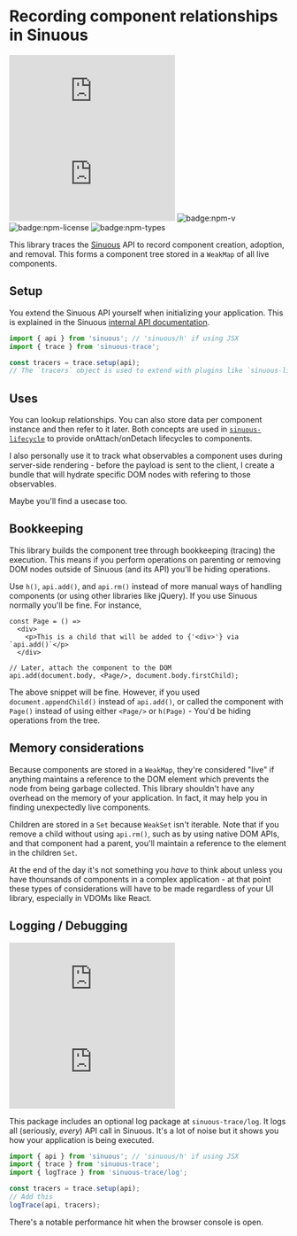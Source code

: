 # Recording component relationships in Sinuous

![badge:min+gzip](https://img.badgesize.io/https://unpkg.com/sinuous-trace/index.js?compression=gzip&label=min%2Bgzip&style=flat-square)
![badge:min](https://img.badgesize.io/https://unpkg.com/sinuous-trace/index.js?label=min&style=flat-square)
![badge:npm-v](https://flat.badgen.net/npm/v/sinuous-trace)
![badge:npm-license](https://flat.badgen.net/npm/license/sinuous-trace)
![badge:npm-types](https://flat.badgen.net/npm/types/sinuous-trace)

This library traces the [Sinuous][1] API to record component creation, adoption,
and removal. This forms a component tree stored in a `WeakMap` of all live
components.

## Setup

You extend the Sinuous API yourself when initializing your application. This is
explained in the Sinuous [internal API documentation][2].

```ts
import { api } from 'sinuous'; // 'sinuous/h' if using JSX
import { trace } from 'sinuous-trace';

const tracers = trace.setup(api);
// The `tracers` object is used to extend with plugins like `sinuous-lifecycle`
```

## Uses

You can lookup relationships. You can also store data per component instance and
then refer to it later. Both concepts are used in [`sinuous-lifecycle`][3] to
provide onAttach/onDetach lifecycles to components.

I also personally use it to track what observables a component uses during
server-side rendering - before the payload is sent to the client, I create a
bundle that will hydrate specific DOM nodes with refering to those observables.

Maybe you'll find a usecase too.

## Bookkeeping

This library builds the component tree through bookkeeping (tracing) the
execution. This means if you perform operations on parenting or removing DOM
nodes outside of Sinuous (and its API) you'll be hiding operations.

Use `h()`, `api.add()`, and `api.rm()` instead of more manual ways of handling
components (or using other libraries like jQuery). If you use Sinuous normally
you'll be fine. For instance,

```tsx
const Page = () =>
  <div>
    <p>This is a child that will be added to {'<div>'} via `api.add()`</p>
  </div>

// Later, attach the component to the DOM
api.add(document.body, <Page/>, document.body.firstChild);
```

The above snippet will be fine. However, if you used `document.appendChild()`
instead of `api.add()`, or called the component with `Page()` instead of using
either `<Page/>` or `h(Page)` - You'd be hiding operations from the tree.

## Memory considerations

Because components are stored in a `WeakMap`, they're considered "live" if
anything maintains a reference to the DOM element which prevents the node from
being garbage collected. This library shouldn't have any overhead on the memory
of your application. In fact, it may help you in finding unexpectedly live
components.

Children are stored in a `Set` because `WeakSet` isn't iterable. Note that if
you remove a child without using `api.rm()`, such as by using native DOM APIs,
and that component had a parent, you'll maintain a reference to the element in
the children `Set`.

At the end of the day it's not something you _have_ to think about unless you
have thounsands of components in a complex application - at that point these
types of considerations will have to be made regardless of your UI library,
especially in VDOMs like React.

## Logging / Debugging

![badge:min+gzip](https://img.badgesize.io/https://unpkg.com/sinuous-trace/log/index.js?compression=gzip&label=min%2Bgzip&style=flat-square)
![badge:min](https://img.badgesize.io/https://unpkg.com/sinuous-trace/log/index.js?label=min&style=flat-square)

This package includes an optional log package at `sinuous-trace/log`. It logs
all (seriously, _every_) API call in Sinuous. It's a lot of noise but it shows
you how your application is being executed.

```ts
import { api } from 'sinuous'; // 'sinuous/h' if using JSX
import { trace } from 'sinuous-trace';
import { logTrace } from 'sinuous-trace/log';

const tracers = trace.setup(api);
// Add this
logTrace(api, tracers);
```

There's a notable performance hit when the browser console is open.

[1]: https://sinuous.dev
[2]: https://github.com/luwes/sinuous#internal-api
[3]: https://gitlab.com/nthm/sinuous-packages/-/tree/work/sinuous-lifecycle

